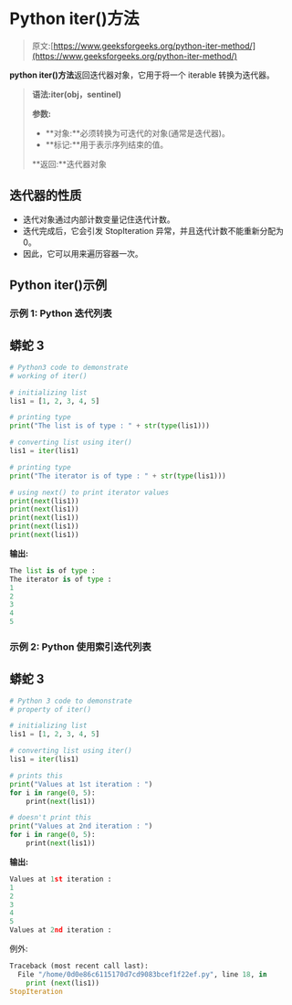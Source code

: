 # Python iter()方法

> 原文:[https://www.geeksforgeeks.org/python-iter-method/](https://www.geeksforgeeks.org/python-iter-method/)

**python iter()方法**返回迭代器对象，它用于将一个 iterable 转换为迭代器。

> **语法:iter(obj，sentinel)**
> 
> **参数:**
> 
> *   **对象:**必须转换为可迭代的对象(通常是迭代器)。
> *   **标记:**用于表示序列结束的值。
> 
> **返回:**迭代器对象

## 迭代器的性质

*   迭代对象通过内部计数变量记住迭代计数。
*   迭代完成后，它会引发 StopIteration 异常，并且迭代计数不能重新分配为 0。
*   因此，它可以用来遍历容器一次。

## **Python iter()示例**

### **示例 1: Python 迭代列表**

## 蟒蛇 3

```py
# Python3 code to demonstrate
# working of iter()

# initializing list
lis1 = [1, 2, 3, 4, 5]

# printing type
print("The list is of type : " + str(type(lis1)))

# converting list using iter()
lis1 = iter(lis1)

# printing type
print("The iterator is of type : " + str(type(lis1)))

# using next() to print iterator values
print(next(lis1))
print(next(lis1))
print(next(lis1))
print(next(lis1))
print(next(lis1))
```

**输出:**

```py
The list is of type : 
The iterator is of type : 
1
2
3
4
5
```

### 示例 2: Python 使用索引迭代列表

## 蟒蛇 3

```py
# Python 3 code to demonstrate
# property of iter()

# initializing list
lis1 = [1, 2, 3, 4, 5]

# converting list using iter()
lis1 = iter(lis1)

# prints this
print("Values at 1st iteration : ")
for i in range(0, 5):
    print(next(lis1))

# doesn't print this
print("Values at 2nd iteration : ")
for i in range(0, 5):
    print(next(lis1))
```

**输出:**

```py
Values at 1st iteration : 
1
2
3
4
5
Values at 2nd iteration : 
```

例外:

```py
Traceback (most recent call last):
  File "/home/0d0e86c6115170d7cd9083bcef1f22ef.py", line 18, in 
    print (next(lis1))
StopIteration
```